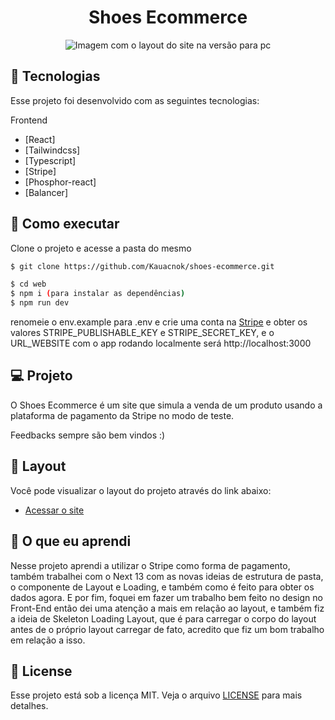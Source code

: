 <p align='center'> 
	<h1 align='center'>Shoes Ecommerce</h1>
</p>
<p align='center'> 
	<img src="https://i.imgur.com/R7jWulT.png" alt="Imagem com o layout do site na versão para pc">
</p>


## 🧪 Tecnologias

Esse projeto foi desenvolvido com as seguintes tecnologias:

Frontend
- [React]
- [Tailwindcss]
- [Typescript]
- [Stripe]
- [Phosphor-react]
- [Balancer]


## 🚀 Como executar

Clone o projeto e acesse a pasta do mesmo

```bash
$ git clone https://github.com/Kauacnok/shoes-ecommerce.git

$ cd web
$ npm i (para instalar as dependências)
$ npm run dev

```

renomeie o env.example para .env e crie uma conta na [Stripe](https://stripe.com/br) e obter os valores STRIPE_PUBLISHABLE_KEY e STRIPE_SECRET_KEY, e o URL_WEBSITE com o app rodando localmente será http://localhost:3000

## 💻 Projeto

O Shoes Ecommerce é um site que simula a venda de um produto usando a plataforma de pagamento da Stripe no modo de teste.

Feedbacks sempre são bem vindos :)

## 🔖 Layout

Você pode visualizar o layout do projeto através do link abaixo:

- [Acessar o site](https://shoes-ecommerce-rosy.vercel.app/)

## 📖 O que eu aprendi

Nesse projeto aprendi a utilizar o Stripe como forma de pagamento, também trabalhei com o Next 13 com as novas ideias de estrutura de pasta, o componente de Layout e Loading, e também como é feito para obter os dados agora. E por fim, foquei em fazer um trabalho bem feito no design no Front-End então dei uma atenção a mais em relação ao layout, e também fiz a ideia de Skeleton Loading Layout, que é para carregar o corpo do layout antes de o próprio layout carregar de fato, acredito que fiz um bom trabalho em relação a isso.

## 📝 License

Esse projeto está sob a licença MIT. Veja o arquivo [LICENSE](https://github.com/Kauacnok/shoes-ecommerce/blob/main/license) para mais detalhes.
